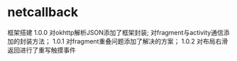 # netcallback
框架搭建
1.0.0
对okhttp解析JSON添加了框架封装;
对fragment与activity通信添加的封装方法；
1.0.1
对fragment重叠问题添加了解决的方案；
1.0.2
对布局右滑返回进行了重写触摸事件
